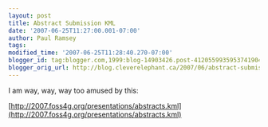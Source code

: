 ```yaml
---
layout: post
title: Abstract Submission KML
date: '2007-06-25T11:27:00.001-07:00'
author: Paul Ramsey
tags: 
modified_time: '2007-06-25T11:28:40.270-07:00'
blogger_id: tag:blogger.com,1999:blog-14903426.post-4120559935953741904
blogger_orig_url: http://blog.cleverelephant.ca/2007/06/abstract-submission-kml.html
---
```


I am way, way, way too amused by this:

[http://2007.foss4g.org/presentations/abstracts.kml](http://2007.foss4g.org/presentations/abstracts.kml)
